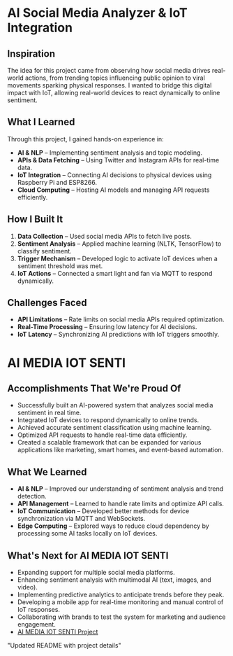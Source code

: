# AI Social Media Analyzer & IoT Integration  

## **Inspiration**  
The idea for this project came from observing how social media drives real-world actions, from trending topics influencing public opinion to viral movements sparking physical responses. I wanted to bridge this digital impact with IoT, allowing real-world devices to react dynamically to online sentiment.  

## **What I Learned**  
Through this project, I gained hands-on experience in:  
- **AI & NLP** – Implementing sentiment analysis and topic modeling.  
- **APIs & Data Fetching** – Using Twitter and Instagram APIs for real-time data.  
- **IoT Integration** – Connecting AI decisions to physical devices using Raspberry Pi and ESP8266.  
- **Cloud Computing** – Hosting AI models and managing API requests efficiently.  

## **How I Built It**  
1. **Data Collection** – Used social media APIs to fetch live posts.  
2. **Sentiment Analysis** – Applied machine learning (NLTK, TensorFlow) to classify sentiment.  
3. **Trigger Mechanism** – Developed logic to activate IoT devices when a sentiment threshold was met.  
4. **IoT Actions** – Connected a smart light and fan via MQTT to respond dynamically.  

## **Challenges Faced**  
- **API Limitations** – Rate limits on social media APIs required optimization.  
- **Real-Time Processing** – Ensuring low latency for AI decisions.  
- **IoT Latency** – Synchronizing AI predictions with IoT triggers smoothly.  
# AI MEDIA IOT SENTI  

## **Accomplishments That We're Proud Of**  
- Successfully built an AI-powered system that analyzes social media sentiment in real time.  
- Integrated IoT devices to respond dynamically to online trends.  
- Achieved accurate sentiment classification using machine learning.  
- Optimized API requests to handle real-time data efficiently.  
- Created a scalable framework that can be expanded for various applications like marketing, smart homes, and event-based automation.  

## **What We Learned**  
- **AI & NLP** – Improved our understanding of sentiment analysis and trend detection.  
- **API Management** – Learned to handle rate limits and optimize API calls.  
- **IoT Communication** – Developed better methods for device synchronization via MQTT and WebSockets.  
- **Edge Computing** – Explored ways to reduce cloud dependency by processing some AI tasks locally on IoT devices.  

## **What's Next for AI MEDIA IOT SENTI**  
- Expanding support for multiple social media platforms.  
- Enhancing sentiment analysis with multimodal AI (text, images, and video).  
- Implementing predictive analytics to anticipate trends before they peak.  
- Developing a mobile app for real-time monitoring and manual control of IoT responses.  
- Collaborating with brands to test the system for marketing and audience engagement.
- [AI MEDIA IOT SENTI Project](https://github.com/aasreespace/silver-waffle)

"Updated README with project details"
